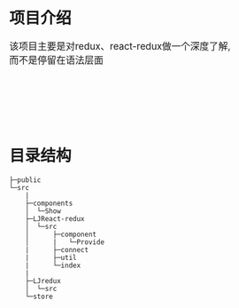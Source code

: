 # 项目介绍

<span style="font-size:17px;"> 
该项目主要是对redux、react-redux做一个深度了解,<br/>
而不是停留在语法层面
</span>

<div style="height:100px;"></div>    
  
# 目录结构  

```code
├─public
└─src
    |
    ├─components
    │  └─Show
    ├─LJReact-redux
    │  └─src
    │      ├─component
    │      |   └─Provide
    |      ├─connect
    |      ├─util
    |      └─index   
    |
    ├─LJredux
    │  └─src
    └─store
```